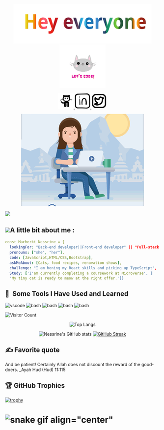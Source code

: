 
<p align="center">
  <img  width="450"  src="./hey everyone.svg"/ >
   <img width="150" src="./output-onlinegiftools.gif"/>

</p>


<p align="center">
   
<a href="https://github.com/Nessrine88">
  <img height="50" src="./github.png"/>
</a>
<a href="https://www.linkedin.com/in/nessrine-macherki-86959196/">
  <img height="50" src="./linkedin.png"/>
</a>
<a href="https://twitter.com/Nessour88">
  <img height="50" src="./twiter.png"/>
</a>
</p>

<p align="center">
<img src="./R.gif"/>
</p>
<img src="https://t.bkit.co/w_64c16589bb841.gif" />
<h2>
<img  width="50" src="https://camo.githubusercontent.com/c4cc8fb0f0c06f0057640b46aab87e483f54e913fdbf52c9ee690c8204c52b44/68747470733a2f2f6769746875622e6769746875626173736574732e636f6d2f696d616765732f6d6f6e612d776869737065722e676966"/>A little bit about me :
</h2>

```yaml 
const Macherki Nessrine = {
  lookingFor: "Back-end developer||Front-end developer" || "Full-stack web developer",
  pronouns: ["she", "her"],
  code: [JavaScript,HTML/CSS,Bootstrap],
  askMeAbout: [Cats, food recipes, renovation shows],
  challenge: "I am honing my React skills and picking up TypeScript",
  Study: ['I'am currently completing a coursework at Microverse', ]
  'My tiny cat is ready to meow at the right offer.']}
 ```

 <h2> 🚀 &nbsp;Some Tools I Have Used and Learned</h2>
<p align="left">
<img src="https://cdn.jsdelivr.net/gh/devicons/devicon/icons/vscode/vscode-original.svg" alt="vscode" width="45" height="45"/>
<img src="https://th.bing.com/th/id/OIP.P9pvDXfTcEL96v8-DknlmQAAAA?pid=ImgDet&w=297&h=337&rs=1" alt="bash" width="60" height="45"/>
<img src="https://th.bing.com/th/id/OIP.Y-1jcuu23Iq3qxSXBVCBjAHaHa?pid=ImgDet&w=500&h=500&rs=1" alt="bash" width="60" height="45"/>
<img src="https://th.bing.com/th/id/OIP.ckalc6jinNzcHsl0_oDmTgHaHa?pid=ImgDet&w=512&h=512&rs=1" alt="bash" width="60" height="45"/>
<img src="https://th.bing.com/th/id/R.2725cdfc8c926a716c4f47550d22f199?rik=h2k%2fBIlrz3%2bm1A&pid=ImgRaw&r=0&sres=1&sresct=1" alt="bash" width="60" height="45"/>
  
</p>


![Visitor Count](https://profile-counter.glitch.me/{Nessrine88}&theme=transparent/count.svg)

<div align="center">
  
  ![Top Langs](https://github-readme-stats.vercel.app/api/top-langs/?username=Nessrine88&theme=cobalt)
  
</div>

<div align="center">
  
![Nessrine's GitHub stats](https://github-readme-stats.vercel.app/api?username=Nessrine88&show_icons=true&theme=cobalt) [![GitHub Streak](https://streak-stats.demolab.com/?user=Nessrine88&theme=material)](https://git.io/streak-stats)

</div>
<h2> ✍️ Favorite quote</h2>
<div  background-color="black"; color="white">
And be patient! Certainly Allah does not discount the reward of the good-doers.
  _Ayah Hud (Hud) 11:115

  </div>
<h2>🏆 GitHub Trophies</h2>

  [![trophy](https://github-profile-trophy.vercel.app/?username=Nessrine88)](https://github.com/ryo-ma/github-profile-trophy)
  
![snake gif align="center"](https://github.com/YOUR_USERNAME/YOUR_USERNAME/blob/output/github-contribution-grid-snake.gif)
=======
